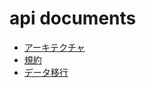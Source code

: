 # api documents

- [アーキテクチャ](./architecture-design.md)
- [規約](./rules.md)
- [データ移行](./db-migration.md)

